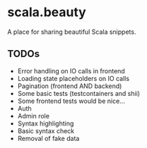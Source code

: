 # scala.beauty

A place for sharing beautiful Scala snippets.

## TODOs

- Error handling on IO calls in frontend
- Loading state placeholders on IO calls
- Pagination (frontend AND backend)
- Some basic tests (testcontainers and shii)
- Some frontend tests would be nice...
- Auth
- Admin role
- Syntax highlighting
- Basic syntax check
- Removal of fake data
